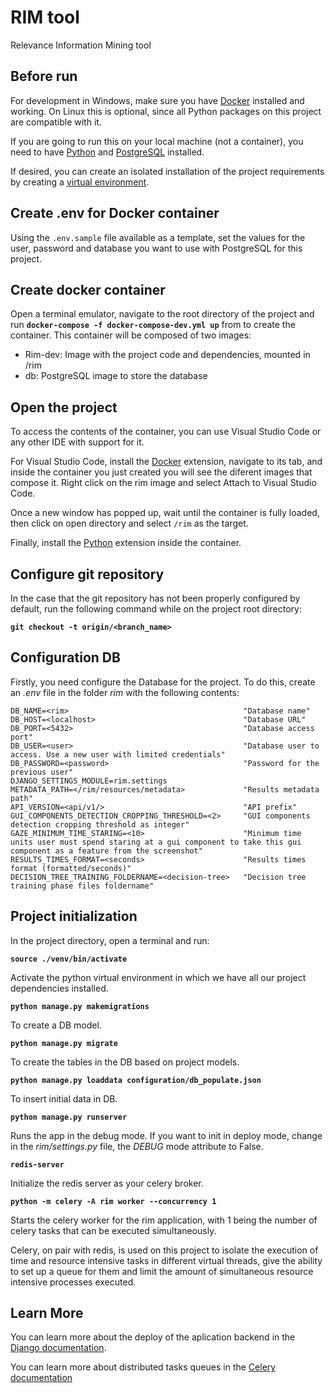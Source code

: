 # RIM tool
Relevance Information Mining tool

## Before run
For development in Windows, make sure you have [Docker](https://docs.docker.com/desktop/install/windows-install/) installed and working. On Linux this is optional, since all Python packages on this project are compatible with it.

If you are going to run this on your local machine (not a container), you need to have [Python](https://www.python.org/downloads/) and [PostgreSQL](https://www.postgresql.org/download/) installed.

If desired, you can create an isolated installation of the project requirements by creating a [virtual environment](https://docs.python.org/3/library/venv.html#:~:text=A%20virtual%20environment%20is%20a,part%20of%20your%20operating%20system.).

## Create .env for Docker container

Using the `.env.sample` file available as a template, set the values for the user, password and database you want to use with PostgreSQL for this project.

## Create docker container

Open a terminal emulator, navigate to the root directory of the project and run **`docker-compose -f docker-compose-dev.yml up`** from  to create the container. This container will be composed of two images:
- Rim-dev: Image with the project code and dependencies, mounted in /rim
- db: PostgreSQL image to store the database

## Open the project

To access the contents of the container, you can use Visual Studio Code or any other IDE with support for it.

For Visual Studio Code, install the [Docker](https://marketplace.visualstudio.com/items?itemName=ms-azuretools.vscode-docker) extension, navigate to its tab, and inside the container you just created you will see the diferent images that compose it. Right click on the rim image and select Attach to Visual Studio Code.

Once a new window has popped up, wait until the container is fully loaded, then click on open directory and select `/rim` as the target.

Finally, install the [Python](https://marketplace.visualstudio.com/items?itemName=ms-python.python) extension inside the container.

## Configure git repository

In the case that the git repository has not been properly configured by default, run the following command while on the project root directory:

**`git checkout -t origin/<branch_name>`**

## Configuration DB
Firstly, you need configure the Database for the project. To do this, create an *.env* file in the folder *rim* with the following contents:
```
DB_NAME=<rim>                                       "Database name"
DB_HOST=<localhost>                                 "Database URL"
DB_PORT=<5432>                                      "Database access port"
DB_USER=<user>                                      "Database user to access. Use a new user with limited credentials"
DB_PASSWORD=<password>                              "Password for the previous user"
DJANGO_SETTINGS_MODULE=rim.settings
METADATA_PATH=</rim/resources/metadata>             "Results metadata path"
API_VERSION=<api/v1/>                               "API prefix"
GUI_COMPONENTS_DETECTION_CROPPING_THRESHOLD=<2>     "GUI components detection cropping threshold as integer"
GAZE_MINIMUM_TIME_STARING=<10>                      "Minimum time units user must spend staring at a gui component to take this gui component as a feature from the screenshot"
RESULTS_TIMES_FORMAT=<seconds>                      "Results times format (formatted/seconds)"
DECISION_TREE_TRAINING_FOLDERNAME=<decision-tree>   "Decision tree training phase files foldername"
```

## Project initialization

In the project directory, open a terminal and run:

**`source ./venv/bin/activate`**

Activate the python virtual environment in which we have all our project dependencies installed.

**`python manage.py makemigrations`**

To create a DB model.

**`python manage.py migrate`**

To create the tables in the DB based on project models.

**`python manage.py loaddata configuration/db_populate.json`**

To insert initial data in DB.

**`python manage.py runserver`**

Runs the app in the debug mode. If you want to init in deploy mode, change in the *rim/settings.py* file, the *DEBUG* mode attribute to False.

**`redis-server`**

Initialize the redis server as your celery broker.

**`python -m celery -A rim worker --concurrency 1`**

Starts the celery worker for the rim application, with 1 being the number of celery tasks that can be executed simultaneously.

Celery, on pair with redis, is used on this project to isolate the execution of time and resource intensive tasks in different virtual threads, give the ability to set up a queue for them and limit the amount of simultaneous resource intensive processes executed.

## Learn More

You can learn more about the deploy of the aplication backend in the [Django documentation](https://docs.djangoproject.com/en/4.0/).

You can learn more about distributed tasks queues in the [Celery documentation](https://docs.celeryq.dev/en/stable/)